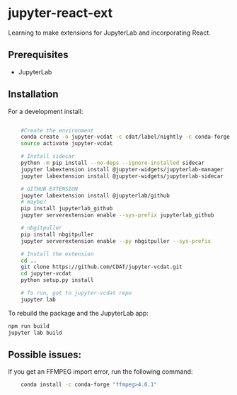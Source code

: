 # jupyter-react-ext

Learning to make extensions for JupyterLab and incorporating React.


## Prerequisites

* JupyterLab

## Installation

For a development install:

```bash

    #Create the environment
    conda create -n jupyter-vcdat -c cdat/label/nightly -c conda-forge nodejs "python>3" vcs jupyterlab pip nb_conda nb_conda_kernels
    source activate jupyter-vcdat

    # Install sidecar
    python -m pip install --no-deps --ignore-installed sidecar
    jupyter labextension install @jupyter-widgets/jupyterlab-manager
    jupyter labextension install @jupyter-widgets/jupyterlab-sidecar

    # GITHUB EXTENSION
    jupyter labextension install @jupyterlab/github
    # maybe?
    pip install jupyterlab_github
    jupyter serverextension enable --sys-prefix jupyterlab_github

    # nbgitpuller
    pip install nbgitpuller
    jupyter serverextension enable --py nbgitpuller --sys-prefix

    # Install the extension
    cd ..
    git clone https://github.com/CDAT/jupyter-vcdat.git
    cd jupyter-vcdat
    python setup.py install

    # To run, got to jupyter-vcdat repo
    jupyter lab

```

To rebuild the package and the JupyterLab app:

```bash
npm run build
jupyter lab build
```

## Possible issues:

If you get an FFMPEG import error, run the following command:
```bash
    conda install -c conda-forge "ffmpeg>4.0.1"
```
